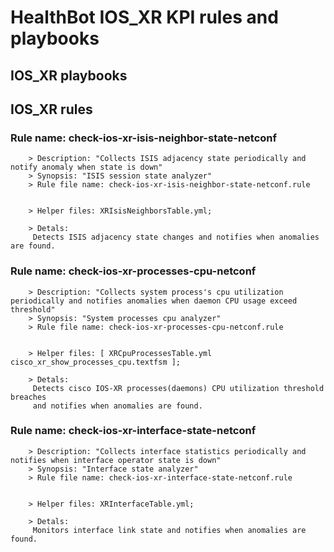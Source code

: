 # HealthBot IOS_XR KPI rules and playbooks

## IOS_XR playbooks

## IOS_XR rules

### Rule name: check-ios-xr-isis-neighbor-state-netconf 
		> Description: "Collects ISIS adjacency state periodically and notify anomaly when state is down"
		> Synopsis: "ISIS session state analyzer"
		> Rule file name: check-ios-xr-isis-neighbor-state-netconf.rule


		> Helper files: XRIsisNeighborsTable.yml;

		> Detals:
		 Detects ISIS adjacency state changes and notifies when anomalies are found.
### Rule name: check-ios-xr-processes-cpu-netconf 
		> Description: "Collects system process's cpu utilization periodically and notifies anomalies when daemon CPU usage exceed threshold"
		> Synopsis: "System processes cpu analyzer"
		> Rule file name: check-ios-xr-processes-cpu-netconf.rule


		> Helper files: [ XRCpuProcessesTable.yml cisco_xr_show_processes_cpu.textfsm ];

		> Detals:
		 Detects cisco IOS-XR processes(daemons) CPU utilization threshold breaches
		 and notifies when anomalies are found.
### Rule name: check-ios-xr-interface-state-netconf 
		> Description: "Collects interface statistics periodically and notifies when interface operator state is down"
		> Synopsis: "Interface state analyzer"
		> Rule file name: check-ios-xr-interface-state-netconf.rule


		> Helper files: XRInterfaceTable.yml;

		> Detals:
		 Monitors interface link state and notifies when anomalies are found.
		
